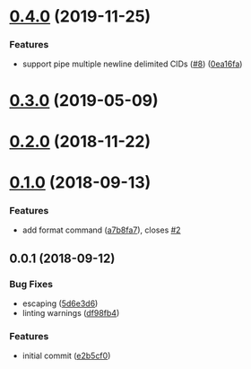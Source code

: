 <a name="0.4.0"></a>
# [0.4.0](https://github.com/multiformats/js-cid-tool/compare/v0.3.0...v0.4.0) (2019-11-25)


### Features

* support pipe multiple newline delimited CIDs ([#8](https://github.com/multiformats/js-cid-tool/issues/8)) ([0ea16fa](https://github.com/multiformats/js-cid-tool/commit/0ea16fa))



<a name="0.3.0"></a>
# [0.3.0](https://github.com/multiformats/js-cid-tool/compare/v0.2.0...v0.3.0) (2019-05-09)



<a name="0.2.0"></a>
# [0.2.0](https://github.com/multiformats/js-cid-tool/compare/v0.1.0...v0.2.0) (2018-11-22)



<a name="0.1.0"></a>
# [0.1.0](https://github.com/multiformats/js-cid-tool/compare/v0.0.1...v0.1.0) (2018-09-13)


### Features

* add format command ([a7b8fa7](https://github.com/multiformats/js-cid-tool/commit/a7b8fa7)), closes [#2](https://github.com/multiformats/js-cid-tool/issues/2)



<a name="0.0.1"></a>
## 0.0.1 (2018-09-12)


### Bug Fixes

* escaping ([5d6e3d6](https://github.com/multiformats/cid-tool/commit/5d6e3d6))
* linting warnings ([df98fb4](https://github.com/multiformats/cid-tool/commit/df98fb4))


### Features

* initial commit ([e2b5cf0](https://github.com/multiformats/cid-tool/commit/e2b5cf0))



